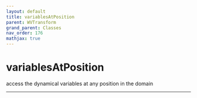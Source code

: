 ```yaml
---
layout: default
title: variablesAtPosition
parent: WVTransform
grand_parent: Classes
nav_order: 176
mathjax: true
---
```


#  variablesAtPosition

access the dynamical variables at any position in the domain


---

